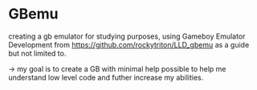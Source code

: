 # GBemu
creating a gb emulator for studying purposes, 
using Gameboy Emulator Development from https://github.com/rockytriton/LLD_gbemu as a guide but not limited to.

-> my goal is to create a GB with minimal help possible to help me understand low level code and futher increase my abilities.